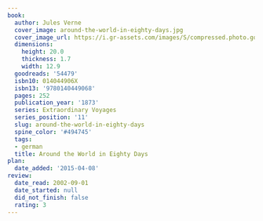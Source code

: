 ```yaml
---
book:
  author: Jules Verne
  cover_image: around-the-world-in-eighty-days.jpg
  cover_image_url: https://i.gr-assets.com/images/S/compressed.photo.goodreads.com/books/1308815551l/54479._SX98_.jpg
  dimensions:
    height: 20.0
    thickness: 1.7
    width: 12.9
  goodreads: '54479'
  isbn10: 014044906X
  isbn13: '9780140449068'
  pages: 252
  publication_year: '1873'
  series: Extraordinary Voyages
  series_position: '11'
  slug: around-the-world-in-eighty-days
  spine_color: '#494745'
  tags:
  - german
  title: Around the World in Eighty Days
plan:
  date_added: '2015-04-08'
review:
  date_read: 2002-09-01
  date_started: null
  did_not_finish: false
  rating: 3
---
```

